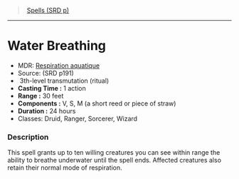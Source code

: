 ﻿---
!SpellItem
Family: SpellVO
Name: Water Breathing
Type: transmutation
Level: 3
CastingTime: 1 action
Range: 30 feet
Components: V, S, M (a short reed or piece of straw)
Duration: 24 hours
Classes: Druid, Ranger, Sorcerer, Wizard
Source: (SRD p191)
AltName: '[Respiration aquatique](hd_spells_respiration_aquatique.md)'
Ritual: ritual
Id: spells_vo.md#water-breathing
ParentLink: spells_vo.md#spells-srd-p
ParentName: Spells (SRD p)
NameLevel: 1
Attributes:
  Name: Water Breathing
  Markdown: >+
    # <!--Name-->Water Breathing<!--/Name-->


    - MDR: <!--AltName-->[Respiration aquatique](hd_spells_respiration_aquatique.md)<!--/AltName-->

    - Source: <!--Source-->(SRD p191)<!--/Source-->

    -  <!--Level-->3<!--/Level-->th-level <!--Type-->transmutation<!--/Type--> (<!--Ritual-->ritual<!--/Ritual-->)

    - **Casting Time :** <!--CastingTime-->1 action<!--/CastingTime-->

    - **Range :** <!--Range-->30 feet<!--/Range-->

    - **Components :** <!--Components-->V, S, M (a short reed or piece of straw)<!--/Components-->

    - **Duration :** <!--Duration-->24 hours<!--/Duration-->

    - Classes: <!--Classes-->Druid, Ranger, Sorcerer, Wizard<!--/Classes-->


    ### Description


    This spell grants up to ten willing creatures you can see within range the ability to breathe underwater until the spell ends. Affected creatures also retain their normal mode of respiration.

  AltName: '[Respiration aquatique](hd_spells_respiration_aquatique.md)'
  Source: (SRD p191)
  Level: 3
  Type: transmutation
  Ritual: ritual
  CastingTime: 1 action
  Range: 30 feet
  Components: V, S, M (a short reed or piece of straw)
  Duration: 24 hours
  Classes: Druid, Ranger, Sorcerer, Wizard
AttributesDictionary: >+
  Name: Water Breathing

  Markdown: >+

    # <!--Name-->Water Breathing<!--/Name-->





    - MDR: <!--AltName-->[Respiration aquatique](hd_spells_respiration_aquatique.md)<!--/AltName-->



    - Source: <!--Source-->(SRD p191)<!--/Source-->



    -  <!--Level-->3<!--/Level-->th-level <!--Type-->transmutation<!--/Type--> (<!--Ritual-->ritual<!--/Ritual-->)



    - **Casting Time :** <!--CastingTime-->1 action<!--/CastingTime-->



    - **Range :** <!--Range-->30 feet<!--/Range-->



    - **Components :** <!--Components-->V, S, M (a short reed or piece of straw)<!--/Components-->



    - **Duration :** <!--Duration-->24 hours<!--/Duration-->



    - Classes: <!--Classes-->Druid, Ranger, Sorcerer, Wizard<!--/Classes-->





    ### Description





    This spell grants up to ten willing creatures you can see within range the ability to breathe underwater until the spell ends. Affected creatures also retain their normal mode of respiration.



  AltName: '[Respiration aquatique](hd_spells_respiration_aquatique.md)'

  Source: (SRD p191)

  Level: 3

  Type: transmutation

  Ritual: ritual

  CastingTime: 1 action

  Range: 30 feet

  Components: V, S, M (a short reed or piece of straw)

  Duration: 24 hours

  Classes: Druid, Ranger, Sorcerer, Wizard

---
> [Spells (SRD p)](srd_spells.md)

---

# Water Breathing

- MDR: [Respiration aquatique](hd_spells_respiration_aquatique.md)
- Source: (SRD p191)
-  3th-level transmutation (ritual)
- **Casting Time :** 1 action
- **Range :** 30 feet
- **Components :** V, S, M (a short reed or piece of straw)
- **Duration :** 24 hours
- Classes: Druid, Ranger, Sorcerer, Wizard

### Description

This spell grants up to ten willing creatures you can see within range the ability to breathe underwater until the spell ends. Affected creatures also retain their normal mode of respiration.

